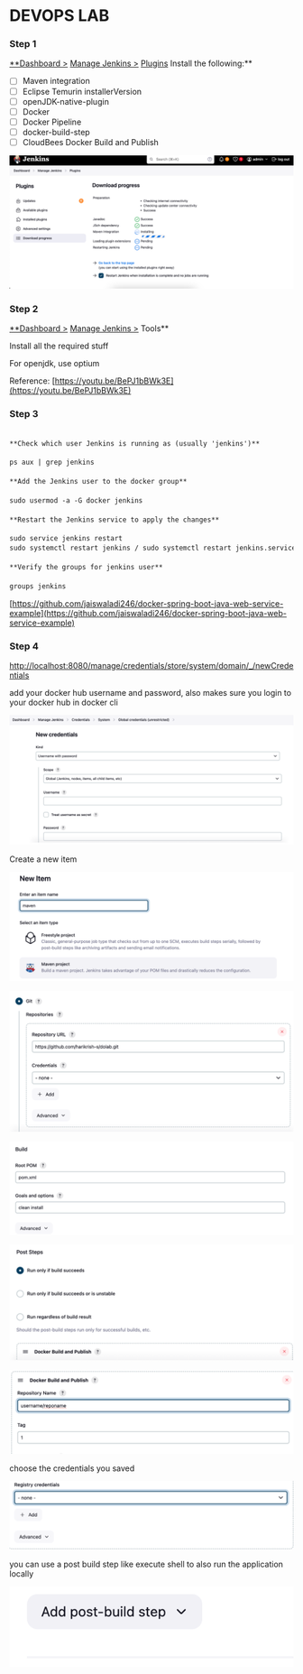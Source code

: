 # DEVOPS LAB

### Step 1

[**Dashboard >](http://localhost:8080/) [Manage Jenkins >](http://localhost:8080/manage/) [Plugins](http://localhost:8080/manage/pluginManager/) 
Install the following:**

- [ ]  Maven integration
- [ ]  Eclipse Temurin installerVersion
- [ ]  openJDK-native-plugin
- [ ]  Docker
- [ ]  Docker Pipeline
- [ ]  docker-build-step
- [ ]  CloudBees Docker Build and Publish

![image.png](imgs/image.png)

### Step 2

[**Dashboard >](http://localhost:8080/) [Manage Jenkins >](http://localhost:8080/manage/) Tools**

Install all the required stuff

For openjdk, use optium

Reference: [https://youtu.be/BePJ1bBWk3E](https://youtu.be/BePJ1bBWk3E)

### Step 3

```markdown

**Check which user Jenkins is running as (usually 'jenkins')**

ps aux | grep jenkins

**Add the Jenkins user to the docker group**

sudo usermod -a -G docker jenkins 

**Restart the Jenkins service to apply the changes**

sudo service jenkins restart 
sudo systemctl restart jenkins / sudo systemctl restart jenkins.service

**Verify the groups for jenkins user**

groups jenkins
```

[https://github.com/jaiswaladi246/docker-spring-boot-java-web-service-example](https://github.com/jaiswaladi246/docker-spring-boot-java-web-service-example)

### Step 4

[http://localhost:8080/manage/credentials/store/system/domain/_/newCredentials](http://localhost:8080/manage/credentials/store/system/domain/_/newCredentials)

add your docker hub username and password, also makes sure you login to your docker hub in docker cli

![image.png](imgs/image%201.png)

Create a new item

![image.png](imgs/image%202.png)

![image.png](imgs/image%203.png)

![image.png](imgs/image%204.png)

![image.png](imgs/image%205.png)

![image.png](imgs/image%206.png)

choose the credentials you saved

![image.png](imgs/image%207.png)

you can use a post build step like execute shell to also run the application locally

![image.png](imgs/image%208.png)